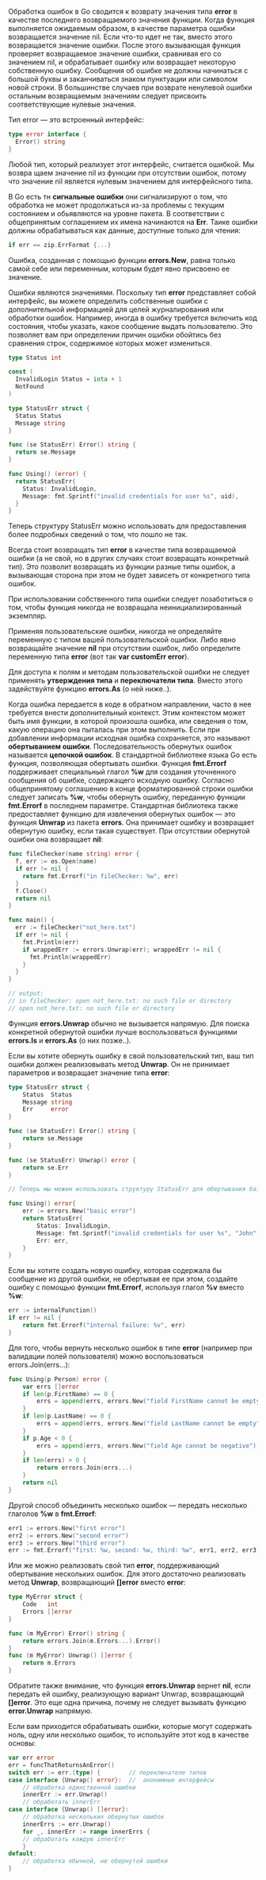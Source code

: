 Обработка ошибок в Go сводится к возврату значения типа **error** в качестве последнего возвращаемого значения функции. Когда функция выполняется ожидаемым образом, в качестве параметра ошибки возвращается значение nil. Если что-то идет не так, вместо этого возвращается значение ошибки. После этого вызывающая функция проверяет возвращаемое значение ошибки, сравнивая его со значением nil, и об­рабатывает ошибку или возвращает некоторую собственную ошибку. Сообщения об ошибке не должны начинаться с большой буквы и заканчиваться знаком пунктуации или символом новой строки. В большинстве случаев при воз­врате ненулевой ошибки остальным возвращаемым значениям следует присвоить соответствующие нулевые значения.

Тип error — это встроенный интерфейс:
``` go
type error interface {
  Error() string
}
```
Любой тип, который реализует этот интерфейс, считается ошибкой. Мы возвра­ щаем значение nil из функции при отсутствии ошибок, потому что значение nil является нулевым значением для интерфейсного типа.

В Go есть тн **сигнальные ошибки**  они сигнализируют о том, что обработка не может продолжаться из-за проблемы с текущим состоянием и обьявляются на уровне пакета. В соответствии с общепринятым
соглашением их имена начинаются на **Err**.  Таике ошибки должны обрабатываться как данные, доступные только для чтения:
``` go
if err == zip.ErrFormat {...}
```

Oшибка, созданная с помощью функции **errors.New**, равна только самой себе или переменным, которым будет явно присвоено ее значение.

Ошибки являются значениями. Поскольку тип **error** представляет собой интерфейс, вы можете определить собственные ошибки с дополнительной информацией для целей журналиро­вания или обработки ошибок. Например, иногда в ошибку требуется включить
код состояния, чтобы указать, какое сообщение выдать пользователю. Это по­зволяет вам при определении причин ошибки обойтись без сравнения строк, содержимое которых может измениться.
``` go
type Status int

const (
  InvalidLogin Status = iota + 1
  NotFound
)

type StatusErr struct {
  Status Status
  Message string
}

func (se StatusErr) Error() string {
  return se.Message
}

func Using() (error) {
  return StatusErr{
    Status: InvalidLogin,
    Message: fmt.Sprintf("invalid credentials for user %s", uid),
  }
}

```
Теперь структуру StatusErr можно использовать для предоставления более подробных сведений о том, что пошло не так.

Всегда стоит возвращать тип **error** в качестве типа возвращаемой ошибки (а не свой, но в других случаях стоит возвращать конкретный тип). Это позволит
возвращать из функции разные типы ошибок, а вызывающая сторона при этом не будет зависеть от конкретного типа ошибок.

При использовании собственного типа ошибки следует позаботиться о том, чтобы функция никогда не возвращала неинициализированный экземпляр.

Применяя пользовательские ошибки, никогда не определяйте переменную с типом вашей пользовательской ошибки. Либо явно возвращайте значе­ние **nil** при отсутствии ошибок, либо определите переменную типа **error** (вот так **var customErr error**).

Для доступа к полям и методам пользовательской ошибки не следует применять **утверждения типа** и **переключатели типа**. Вместо этого задействуйте функцию **errors.As** (о ней ниже..).

Когда ошибка передается в коде в обратном направлении, часто в нее требуется внести дополнительный контекст. Этим контекстом может быть имя функции, в которой произошла ошибка, или сведения о том, какую операцию она пыталась при этом выполнить. Если при добавлении информации исходная ошибка со­храняется, это называют **обертыванием ошибки**. Последовательность обернутых ошибок называется **цепочкой ошибок**. В стандартной библиотеке языка Go есть функция, позволяющая обертывать
ошибки. Функция **fmt.Errorf** поддерживает специ­альный глагол **%w** для создания уточненного сообщения об ошибке, содержащего исходную ошибку. Согласно общепринятому соглашению в конце форматирован­ной строки ошибки следует записать **%w**, чтобы обернуть ошибку, переданную функции **fmt.Errorf** в последнем параметре.
Стандартная библиотека также предоставляет функцию для извлечения обер­нутых ошибок — это функция **Unwrap** из пакета **errors**. Она принимает ошибку и возвращает обернутую ошибку, если такая существует. При отсутствии обер­нутой ошибки она возвращает **nil**:
``` go
func fileChecker(name string) error {
  f, err := os.Open(name)
  if err != nil {
    return fmt.Errorf("in fileChecker: %w", err)
  }
  f.Close()
  return nil
}

func main() {
  err := fileChecker("not_here.txt")
  if err != nil {
    fmt.Println(err)
    if wrappedErr := errors.Unwrap(err); wrappedErr != nil {
      fmt.Println(wrappedErr)
    }
  }
}

// output:
// in fileChecker: open not_here.txt: no such file or directory
// open not_here.txt: no such file or directory
```
Функция **errors.Unwrap** обычно не вызывается напрямую. Для поиска кон­кретной обернутой ошибки лучше воспользоваться функциями **errors.Is** и **errors.As** (о них позже..).

Если вы хотите обернуть ошибку в свой пользовательский тип, ваш тип ошибки должен реализовывать метод **Unwrap**. Он не принимает параметров и возвращает значение типа **error**:
``` go
type StatusErr struct {
	Status  Status
	Message string
	Err     error
}

func (se StatusErr) Error() string {
	return se.Message
}

func (se StatusErr) Unwrap() error {
	return se.Err
}

// Теперь мы можем использовать структуру StatusErr для обертывания базовых ошибок

func Using() error{
	err := errors.New("basic error")
	return StatusErr{
		Status: InvalidLogin,
		Message: fmt.Sprintf("invalid credentials for user %s", "John"),
		Err: err,
	}
}
```

Если вы хотите создать новую ошибку, которая содержала бы сообщение из другой ошибки, не обертывая ее при этом, создайте ошибку с помощью функции **fmt.Errorf**, используя глагол **%v** вместо **%w**:
``` go
err := internalFunction()
if err != nil {
	return fmt.Errorf("internal failure: %v", err)
}
```

Для того, чтобы вернуть несколько ошибок в типе **error** (например при валидации полей пользователя) можно воспользоваться errors.Join(errs...):
``` go
func Using(p Person) error {
	var errs []error
	if len(p.FirstName) == 0 {
		errs = append(errs, errors.New("field FirstName cannot be empty"))
	}
	if len(p.LastName) == 0 {
		errs = append(errs, errors.New("field LastName cannot be empty"))
	}
	if p.Age < 0 {
		errs = append(errs, errors.New("field Age cannot be negative"))
	}
	if len(errs) > 0 {
		return errors.Join(errs...)
	}
	return nil
}
```

Другой способ объединить несколько ошибок — передать несколько глаголов **%w** в **fmt.Errorf**:
``` go
err1 := errors.New("first error")
err2 := errors.New("second error")
err3 := errors.New("third error")
err := fmt.Errorf("first: %w, second: %w, third: %w", err1, err2, err3)
```

Или же можно реализовать свой тип **error**, поддерживающий обертывание нескольких ошибок. Для этого достаточно реализовать метод **Unwrap**, возвраща­ющий **[]error** вместо **error**:
``` go
type MyError struct {
	Code   int
	Errors []error
}

func (m MyError) Error() string {
	return errors.Join(m.Errors...).Error()
}
func (m MyError) Unwrap() []error {
	return m.Errors
}
```

Обратите также внимание, что функция **errors.Unwrap** вернет **nil**, если передать ей ошибку, реализующую вариант Unwrap, возвращающий **[]error**. Это еще одна причина, почему не следует вызывать функцию **error.Unwrap** напрямую.

Если вам приходится обрабатывать ошибки, которые могут содержать ноль, одну или несколько ошибок, то используйте этот код в качестве основы:
``` go
var err error
err = funcThatReturnsAnError()
switch err := err.(type) {        // переключателе типов
case interface {Unwrap() error}:  //  анонимные интерфейсы
	// обработка единственной ошибки
	innerErr := err.Unwrap()
	// обработать innerErr
case interface {Unwrap() []error}:
	// обработка нескольких обернутых ошибок
	innerErrs := err.Unwrap()
	for _, innerErr := range innerErrs {
	// обработать каждую innerErr
	}
default:
	// обработка обычной, не обернутой ошибки
}
```
